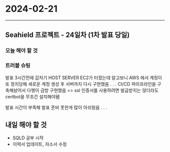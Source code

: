 # 2024-02-21

---

## Seahield 프로젝트 - 24일차 (1차 발표 당일)

### 오늘 해야 할 것

### 트러블 슈팅

발표 3시간전에 갑자기 HOST SERVER EC2가 터졌는데 알고보니
AWS 에서 계정이 또 정지당해
새로운 계정 생성 후 서버까지 다시 구현했음 . . .
CI/CD 파이프라인을 구축해놨어서 다행이 금방 구현했음
=> ssl 인증서를 사용하려면 발급받지는 않더라도 certbot을 무조건 설치해야됌

발표 시간이 부족해 발표 준비 못한게 많이 아쉬웠음 . . .

## 내일 해야 할 것

- SQLD 공부 시작
- 이력서 업데이트, 자소서 수정
